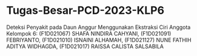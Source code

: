 # Tugas-Besar-PCD-2023-KLP6
Deteksi Penyakit pada Daun Anggur Menggunakan Ekstraksi Ciri
 Anggota Kelompok 6:
(F1D021067)	SHAFA NINDIRA CAHYANI, 
(F1D021091)	FEBRIYANTO, 
(F1D021010)	ISNAINI ALHAMAH, 
(F1D021127)	NUNE FATHIH ADITYA WIDHAGDA, 
(F1D021017)	RAISSA CALISTA SALSABILA
